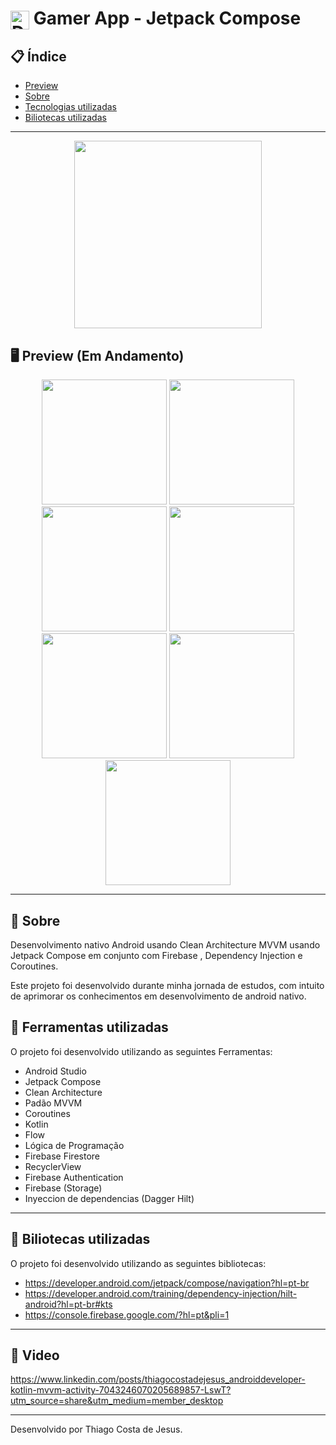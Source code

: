 
# <img align="center" alt="Daniel-HTML" height="30" width="30" src="https://cdn-icons-png.flaticon.com/512/1474/1474155.png"> Gamer App - Jetpack Compose

<div align="center">
</div>

## 📋 Índice

- [Preview](#-Preview)
- [Sobre](#-Sobre)
- [Tecnologias utilizadas](#-Ferramentas-utilizadas)
- [Biliotecas utilizadas](#-Biliotecas-utilizadas)

---

<div align="center">

<img src="https://user-images.githubusercontent.com/93166095/226715310-6c47a646-2eb7-4a84-a6e5-fd816268c155.gif" width="300">


 </div>

## 🖥 Preview (Em Andamento)

<div align="center">

<img src="https://github.com/user-attachments/assets/ccd47e8b-aa38-4427-b1c9-63bfbfa22143" width="200">
<img src="https://github.com/user-attachments/assets/698111eb-9291-4c1f-bd91-d5ba11a46475" width="200">
<img src="https://github.com/user-attachments/assets/698111eb-9291-4c1f-bd91-d5ba11a46475" width="200">
<img src="https://github.com/user-attachments/assets/81cf50b4-d68a-4dfc-80a6-626ecc868fc1" width="200">
<img src="https://github.com/user-attachments/assets/e8dadfe1-c16d-47eb-8f1b-c35bce58bb1c" width="200">
<img src="https://github.com/user-attachments/assets/73fc14d5-cbb0-4cf8-906b-7e2c925983f5" width="200">
<img src="https://github.com/user-attachments/assets/ccd20cd9-f853-481c-86b7-32648eed96f3" width="200">



</div>

---

## 📖 Sobre

Desenvolvimento nativo Android usando Clean Architecture  MVVM usando Jetpack Compose em conjunto com Firebase , Dependency Injection e Coroutines.

Este projeto foi desenvolvido durante minha jornada de estudos, com intuito de aprimorar os conhecimentos em desenvolvimento de android nativo.


## 🚀 Ferramentas utilizadas

O projeto foi desenvolvido utilizando as seguintes Ferramentas:

- Android Studio
- Jetpack Compose
- Clean Architecture
- Padão MVVM
- Coroutines
- Kotlin
- Flow
- Lógica de Programação
- Firebase Firestore
- RecyclerView
- Firebase Authentication
- Firebase (Storage)
- Inyeccion de dependencias (Dagger Hilt)

















---

## 🚀 Biliotecas utilizadas

O projeto foi desenvolvido utilizando as seguintes bibliotecas:

- https://developer.android.com/jetpack/compose/navigation?hl=pt-br
- https://developer.android.com/training/dependency-injection/hilt-android?hl=pt-br#kts
- https://console.firebase.google.com/?hl=pt&pli=1


---

## 🚀 Video
https://www.linkedin.com/posts/thiagocostadejesus_androiddeveloper-kotlin-mvvm-activity-7043246070205689857-LswT?utm_source=share&utm_medium=member_desktop

---

Desenvolvido por Thiago Costa de Jesus.
